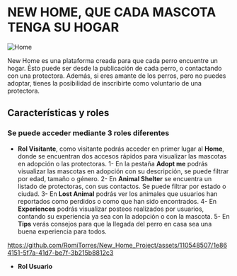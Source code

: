 # NEW HOME, QUE CADA MASCOTA TENGA SU HOGAR


![Home](https://github.com/RomiTorres/New_Home_Project/assets/110548507/1c27111a-6209-4a59-be45-4b964a7dc31b)

New Home es una plataforma creada para que cada perro encuentre un hogar. Èsto puede ser desde la publicación de cada perro, o contactando con una protectora.
Además, si eres amante de los perros, pero no puedes adoptar, tienes la posibilidad de inscribirte como voluntario de una protectora.

## Características y roles

### Se puede acceder mediante 3 roles diferentes 
- **Rol Visitante**, como visitante podrás acceder en primer lugar al **Home**, donde se encuentran dos accesos rápidos para visualizar las mascotas en adopción o las protectoras.
  1- En la pestaña **Adopt me** podrás visualizar las mascotas en adopción con su descripción, se puede filtrar por edad, tamaño o género.
  2- En **Animal Shelter** se encuentra un listado de protectoras, con sus contactos. Se puede filtrar por estado o ciudad.
  3- En **Lost Animal** podrás ver los animales que usuarios han reportados como perdidos o como que han sido encontrados.
  4- En **Experiences** podrás visualizar posteos realizados por usuarios, contando su experiencia ya sea con la adopción o con la mascota.
  5- En **Tips** verás consejos para que la llegada del perro en casa sea una buena experiencia para todos.
  
https://github.com/RomiTorres/New_Home_Project/assets/110548507/1e864151-5f7a-41d7-be7f-3b215b8812c3


  

- **Rol Usuario** 
